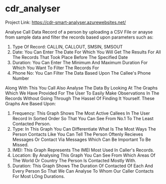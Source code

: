# cdr_analyser
Project Link: https://cdr-smart-analyser.azurewebsites.net/

Analyse Call Data Record of a person by uploading a CSV File or anayse from sample data and filter the records based upon parameters such as:
1. Type Of Record: CALLIN, CALLOUT, SMSIN, SMSOUT
2. Date: You Can Enter The Date For Which You Will Get The Results For All The Records That Took Place Before The Specified Date
3. Duration: You Can Enter The Minimum And Maximum Duration For Which You Want To Filter The Records For
4. Phone No: You Can Filter The Data Based Upon The Callee's Phone Number

Along With This You Call Also Analyse The Data By Looking At The Graphs Which We Have Provided For The User To Easily Make Observations In The Records Without Going Through The Hassel Of Finding It Yourself. These Graphs Are Based Upon:
1. Frequency: This Graph Shows The Most Active Callees In The User Record In Sorted Order So That You Can See From No.1 To The Least Contacted Person.
2. Type: In This Graph You Can Differentiate What Is The Most Ways The Person Contacts Like You Can Tell The Person Oftenly Recieves Messages Or Contact Via Messages Which Can Be Important To Be Missed.
3. IMEI: This Graph Represents The IMEI Most Used In Caller's Records.
4. Location: By Analysing This Graph You Can See From Which Areas Of The World Or Country The Person Is Contacted Mostly With.
5. Duration: This Graph Shows The Duration Of Contacted Of Each And Every Person So That We Can Analyse To Whom Our Caller Contacts For Most LOng Durations.
